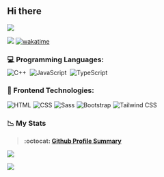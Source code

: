 ## Hi there 

<img src="https://readme-typing-svg.herokuapp.com?font=Time+New+Roman&color=green&size=60&center=false&vCenter=true&width=1200&height=120&lines=Suhrob+Kholmurodov;Frontend+Developer;">

![](https://komarev.com/ghpvc/?username=SuhrobKholmurodov-st&style=flat&label=PROFILE+VIEWS&color=blue)
[![wakatime](https://wakatime.com/badge/user/d87d3547-86bc-4a36-832f-26498ba35183.svg)](https://wakatime.com/@d87d3547-86bc-4a36-832f-26498ba35183)


### 💻 Programming Languages:
<div style="display: flex; flex-wrap: wrap; margin-top:-10px; gap: 8px;">
    <img src="https://img.shields.io/badge/C++-%2300599C.svg?style=for-the-badge&logo=c%2B%2B&logoColor=white"
        alt="C++">
    <img src="https://img.shields.io/badge/JavaScript-%23323330.svg?style=for-the-badge&logo=javascript&logoColor=%23F7DF1E"
        alt="JavaScript">
    <img src="https://img.shields.io/badge/TypeScript-%23007ACC.svg?style=for-the-badge&logo=typescript&logoColor=white"
        alt="TypeScript">
</div>

### 🎨 Frontend Technologies:
<div style="display: flex; flex-wrap: wrap; gap: 5px;">
    <img src="https://img.shields.io/badge/HTML-%23F06529.svg?style=for-the-badge&logo=html5&logoColor=white"
        alt="HTML">
    <img src="https://img.shields.io/badge/CSS-%231572B6.svg?style=for-the-badge&logo=css3&logoColor=white" alt="CSS">
    <img src="https://img.shields.io/badge/Sass-%23CC6699.svg?style=for-the-badge&logo=sass&logoColor=white" alt="Sass">
    <img src="https://img.shields.io/badge/Bootstrap-%23563D7C.svg?style=for-the-badge&logo=bootstrap&logoColor=white"
        alt="Bootstrap">
    <img src="https://img.shields.io/badge/Tailwind_CSS-%2338B2AC.svg?style=for-the-badge&logo=tailwind-css&logoColor=white"
        alt="Tailwind CSS">
</div>

### 📉 My Stats

> **:octocat: [Github Profile Summary](https://profile-summary-for-github.com/user/SuhrobKholmurodov)**

<p>
  <a href="https://github-readme-streak-stats.herokuapp.com?user=SuhrobKholmurodov&theme=tokyonight_duo">
  <img src="https://github-readme-streak-stats.herokuapp.com?user=SuhrobKholmurodov&theme=tokyonight_duo" />
</a>
</p>

<p>
<a href="https://github-readme-stats.vercel.app/api/top-langs/?username=SuhrobKholmurodov&layout=compact&langs_count=20&hide=Mako&theme=nightowl&count_private=false&border_radius=15&border_color=#212121">
  <img  src="https://github-readme-stats.vercel.app/api/top-langs/?username=SuhrobKholmurodov&layout=compact&langs_count=20&hide=Mako&theme=nightowl&count_private=false&border_radius=15&border_color=#212121" />
</a>
</p>
